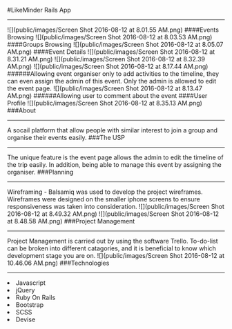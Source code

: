 #LikeMinder Rails App<hr>
![](public/images/Screen Shot 2016-08-12 at 8.01.55 AM.png)
####Events Browsing
![](public/images/Screen Shot 2016-08-12 at 8.03.53 AM.png)
####Groups Browsing
![](public/images/Screen Shot 2016-08-12 at 8.05.07 AM.png)
####Event Details
![](public/images/Screen Shot 2016-08-12 at 8.31.21 AM.png)
![](public/images/Screen Shot 2016-08-12 at 8.32.39 AM.png)
![](public/images/Screen Shot 2016-08-12 at 8.17.44 AM.png)
######Allowing event organiser only to add activities to the timeline, they can even assign the admin of this event. Only the admin is allowed to edit the event page. 
![](public/images/Screen Shot 2016-08-12 at 8.13.47 AM.png)
######Allowing user to comment about the event
####User Profile
![](public/images/Screen Shot 2016-08-12 at 8.35.13 AM.png)
###About<hr>
A socail platform that allow people with similar interest to join a group and organise their events easily.
###The USP<hr>
The unique feature is the event page allows the admin to edit the timeline of the trip easily. In addition, being able to manage this event by assigning the organiser.
###Planning<hr>
Wireframing - Balsamiq was used to develop the project wireframes. Wireframes were designed on the smaller iphone screens to ensure responsiveness was taken into consideration.
![](public/images/Screen Shot 2016-08-12 at 8.49.32 AM.png)
![](public/images/Screen Shot 2016-08-12 at 8.48.58 AM.png)
###Project Management<hr>
Project Management is carried out by using the software Trello. To-do-list can be broken into different catagories, and it is beneficial to know which development stage you are on.
![](public/images/Screen Shot 2016-08-12 at 10.46.06 AM.png)
###Technologies<hr>
<li>Javascript</li>
<li>jQuery</li>
<li>Ruby On Rails</li>
<li>Bootstrap</li>
<li>SCSS</li>
<li>Devise</li>
